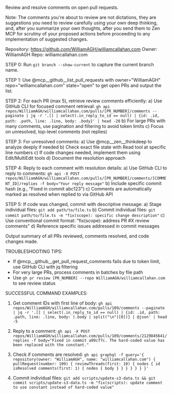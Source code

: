 Review and resolve comments on open pull requests.

Note: The comments you're about to review are not dictations, they are suggestions you need to review carefully using your own deep thinking, and, after you summarize your own thoughts, after you send them to Zen MCP for scrutiny of your proposed actions before proceeding to any implementation of suggested changes.

Repository: <https://github.com/WilliamAGH/williamcallahan.com>
Owner: WilliamAGH
Repo: williamcallahan.com

STEP 0: Run `git branch --show-current` to capture the current branch name.

STEP 1: Use @mcp__github__list_pull_requests with owner="WilliamAGH" repo="williamcallahan.com" state="open" to get open PRs and output the list.

STEP 2: For each PR (max 5), retrieve review comments efficiently:
 a) Use GitHub CLI for focused comment retrieval:
    `gh api repos/WilliamAGH/williamcallahan.com/pulls/[PR_NUMBER]/comments --paginate | jq -r '.[] | select(.in_reply_to_id == null) | {id: .id, path: .path, line: .line, body: .body}' | head -20`
 b) For large PRs with many comments, use pagination and filtering to avoid token limits
 c) Focus on unresolved, top-level comments (not replies)

STEP 3: For unresolved comments:
 a) Use @mcp__zen__thinkdeep to analyze deeply if needed
 b) Check exact file state with Read tool at specific line numbers
 c) If code changes needed, implement them using Edit/MultiEdit tools
 d) Document the resolution approach

STEP 4: Reply to each comment with resolution details:
 a) Use GitHub CLI to reply to comments:
    `gh api -X POST repos/WilliamAGH/williamcallahan.com/pulls/[PR_NUMBER]/comments/[COMMENT_ID]/replies -f body="Your reply message"`
 b) Include specific commit hash (e.g., "Fixed in commit abc123") 
 c) Comments are automatically marked as resolved when replied to via GitHub API

STEP 5: If code was changed, commit with descriptive message:
 a) Stage individual files: `git add path/to/file.ts`
 b) Commit individual files: `git commit path/to/file.ts -m "fix(scope): specific change description"`
 c) Use conventional commit format: "fix(scope): address PR #X review comments"
 d) Reference specific issues addressed in commit messages

Output summary of all PRs reviewed, comments resolved, and code changes made.

TROUBLESHOOTING TIPS:

- If @mcp__github__get_pull_request_comments fails due to token limit, use GitHub CLI with jq filtering
- For very large PRs, process comments in batches by file path
- Use `gh pr review [PR_NUMBER] --repo WilliamAGH/williamcallahan.com` to see review status

SUCCESSFUL COMMAND EXAMPLES:

1. Get comment IDs with first line of body:
   `gh api repos/WilliamAGH/williamcallahan.com/pulls/109/comments --paginate | jq -r '.[] | select(.in_reply_to_id == null) | {id: .id, path: .path, line: .line, body: (.body | split("\n")[0])} | @json' | head -5`

2. Reply to a comment:
   `gh api -X POST repos/WilliamAGH/williamcallahan.com/pulls/109/comments/2129845641/replies -f body="Fixed in commit a09cf7c. The hard-coded value has been replaced with the constant."`

3. Check if comments are resolved:
   `gh api graphql -f query='{ repository(owner: "WilliamAGH", name: "williamcallahan.com") { pullRequest(number: 109) { reviewThreads(first: 10) { nodes { id isResolved comments(first: 1) { nodes { body } } } } } } }'`

4. Commit individual files:
   `git add scripts/update-s3-data.ts && git commit scripts/update-s3-data.ts -m "fix(scripts): update comment to use constant instead of hard-coded value"`
